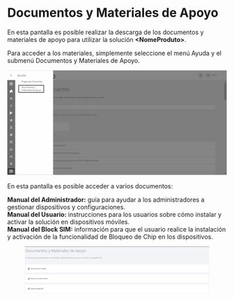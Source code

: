 # Documentos y Materiales de Apoyo

En esta pantalla es posible realizar la descarga de los documentos y materiales de apoyo para utilizar la solución **\<NomeProduto>**.

Para acceder a los materiales, simplemente seleccione el menú Ayuda y el submenú Documentos y Materiales de Apoyo.

![](<../../.gitbook/assets/2 (18).png>)

En esta pantalla es posible acceder a varios documentos:

**Manual del Administrador:** guía para ayudar a los administradores a gestionar dispositivos y configuraciones.\
**Manual del Usuario:** instrucciones para los usuarios sobre cómo instalar y activar la solución en dispositivos móviles.\
**Manual del Block SIM:** información para que el usuario realice la instalación y activación de la funcionalidad de Bloqueo de Chip en los dispositivos.

<figure><img src="../../.gitbook/assets/image (151).png" alt=""><figcaption></figcaption></figure>
